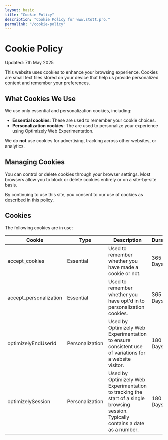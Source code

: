 ```yaml
---
layout: basic
title: "Cookie Policy"
description: "Cookie Policy for www.stott.pro."
permalink: "/cookie-policy"
---
```


# Cookie Policy

Updated: 7th May 2025

This website uses cookies to enhance your browsing experience. Cookies are small text files stored on your device that help us provide personalized content and remember your preferences.

## What Cookies We Use

We use only essential and personalization cookies, including:

- **Essential cookies**: These are used to remember your cookie choices.
- **Personalization cookies**: The are used to personalize your experience using Optimizely Web Experimentation.

We do **not** use cookies for advertising, tracking across other websites, or analytics.

## Managing Cookies

You can control or delete cookies through your browser settings. Most browsers allow you to block or delete cookies entirely or on a site-by-site basis.

By continuing to use this site, you consent to our use of cookies as described in this policy.

## Cookies

The following cookies are in use:

| Cookie | Type | Description | Duration |
|--------|------|-------------|----------|
| accept_cookies | Essential | Used to remember whether you have made a cookie or not. | 365 Days |
| accept_personalization | Essential | Used to remember whether you have opt'd in to personalization cookies. | 365 Days |
| optimizelyEndUserId | Personalization | Used by Optimizely Web Experimentation to ensure consistent use of variations for a website visitor. | 180 Days |
| optimizelySession | Personalization | Used by Optimizely Web Experimentation to tracking the start of a single browsing session.  Typically contains a date as a number. | 180 Days |